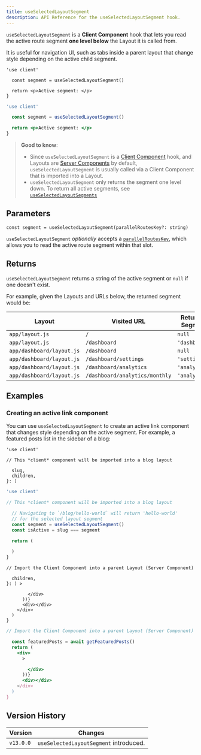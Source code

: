 ```yaml
---
title: useSelectedLayoutSegment
description: API Reference for the useSelectedLayoutSegment hook.
---
```


`useSelectedLayoutSegment` is a **Client Component** hook that lets you read the active route segment **one level below** the Layout it is called from.

It is useful for navigation UI, such as tabs inside a parent layout that change style depending on the active child segment.

```tsx filename="app/example-client-component.tsx" switcher
'use client'

  const segment = useSelectedLayoutSegment()

  return <p>Active segment: </p>
}
```

```jsx filename="app/example-client-component.js" switcher
'use client'

  const segment = useSelectedLayoutSegment()

  return <p>Active segment: </p>
}
```

> **Good to know**:
>
> - Since `useSelectedLayoutSegment` is a [Client Component](/docs/app/getting-started/server-and-client-components) hook, and Layouts are [Server Components](/docs/app/getting-started/server-and-client-components) by default, `useSelectedLayoutSegment` is usually called via a Client Component that is imported into a Layout.
> - `useSelectedLayoutSegment` only returns the segment one level down. To return all active segments, see [`useSelectedLayoutSegments`](/docs/app/api-reference/functions/use-selected-layout-segments)

## Parameters

```tsx
const segment = useSelectedLayoutSegment(parallelRoutesKey?: string)
```

`useSelectedLayoutSegment` _optionally_ accepts a [`parallelRoutesKey`](/docs/app/api-reference/file-conventions/parallel-routes#with-useselectedlayoutsegments), which allows you to read the active route segment within that slot.

## Returns

`useSelectedLayoutSegment` returns a string of the active segment or `null` if one doesn't exist.

For example, given the Layouts and URLs below, the returned segment would be:

| Layout                    | Visited URL                    | Returned Segment |
| ------------------------- | ------------------------------ | ---------------- |
| `app/layout.js`           | `/`                            | `null`           |
| `app/layout.js`           | `/dashboard`                   | `'dashboard'`    |
| `app/dashboard/layout.js` | `/dashboard`                   | `null`           |
| `app/dashboard/layout.js` | `/dashboard/settings`          | `'settings'`     |
| `app/dashboard/layout.js` | `/dashboard/analytics`         | `'analytics'`    |
| `app/dashboard/layout.js` | `/dashboard/analytics/monthly` | `'analytics'`    |

## Examples

### Creating an active link component

You can use `useSelectedLayoutSegment` to create an active link component that changes style depending on the active segment. For example, a featured posts list in the sidebar of a blog:

```tsx filename="app/blog/blog-nav-link.tsx" switcher
'use client'

// This *client* component will be imported into a blog layout

  slug,
  children,
}: )
```

```jsx filename="app/blog/blog-nav-link.js" switcher
'use client'

// This *client* component will be imported into a blog layout

  // Navigating to `/blog/hello-world` will return 'hello-world'
  // for the selected layout segment
  const segment = useSelectedLayoutSegment()
  const isActive = slug === segment

  return (

  )
}
```

```tsx filename="app/blog/layout.tsx" switcher
// Import the Client Component into a parent Layout (Server Component)

  children,
}: ) >

        </div>
      ))}
      <div></div>
    </div>
  )
}
```

```jsx filename="app/blog/layout.js" switcher
// Import the Client Component into a parent Layout (Server Component)

  const featuredPosts = await getFeaturedPosts()
  return (
    <div>
      >

        </div>
      ))}
      <div></div>
    </div>
  )
}
```

## Version History

| Version   | Changes                                |
| --------- | -------------------------------------- |
| `v13.0.0` | `useSelectedLayoutSegment` introduced. |
